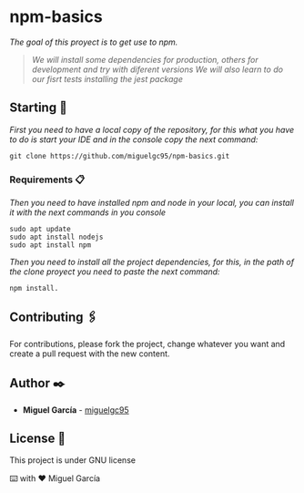 # npm-basics

_The goal of this proyect is to get use to npm._
> _We will install some dependencies for production, others for development and try with diferent versions_
> _We will also learn to do our fisrt tests installing the jest package_

## Starting 🚀

_First you need to have a local copy of the repository, for this what you have to do is start your IDE and in the console copy the next command:_

```
git clone https://github.com/miguelgc95/npm-basics.git
```

### Requirements 📋



_Then you need to have installed npm and node in your local, you can install it with the next commands in you console_

```
sudo apt update
sudo apt install nodejs
sudo apt install npm
```

_Then you need to install all the project dependencies, for this, in the path of the clone proyect you need to paste the next command:_

```
npm install.
```


## Contributing 🖇️

For contributions, please fork the project, change whatever you want and create a pull request with the new content.

## Author ✒️

- **Miguel García** - [miguelgc95](https://github.com/miguelgc95)

## License 📄

This project is under GNU license


⌨️ with ❤️ Miguel García

